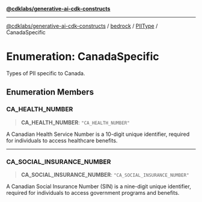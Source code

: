 [**@cdklabs/generative-ai-cdk-constructs**](../../../../../../README.md)

***

[@cdklabs/generative-ai-cdk-constructs](../../../../../../README.md) / [bedrock](../../../README.md) / [PIIType](../README.md) / CanadaSpecific

# Enumeration: CanadaSpecific

Types of PII specific to Canada.

## Enumeration Members

### CA\_HEALTH\_NUMBER

> **CA\_HEALTH\_NUMBER**: `"CA_HEALTH_NUMBER"`

A Canadian Health Service Number is a 10-digit unique identifier,
required for individuals to access healthcare benefits.

***

### CA\_SOCIAL\_INSURANCE\_NUMBER

> **CA\_SOCIAL\_INSURANCE\_NUMBER**: `"CA_SOCIAL_INSURANCE_NUMBER"`

A Canadian Social Insurance Number (SIN) is a nine-digit unique identifier,
required for individuals to access government programs and benefits.
